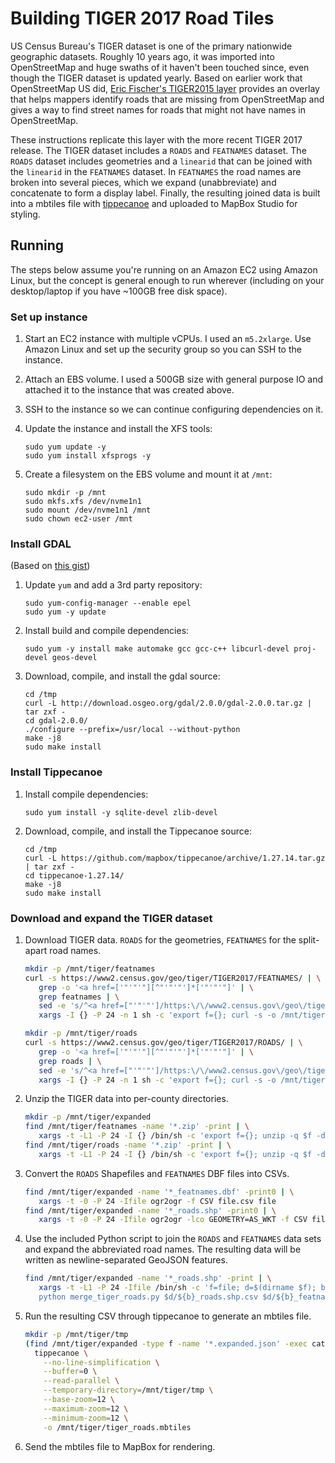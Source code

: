 # Building TIGER 2017 Road Tiles

US Census Bureau's TIGER dataset is one of the primary nationwide geographic datasets. Roughly 10 years ago, it was imported into OpenStreetMap and huge swaths of it haven't been touched since, even though the TIGER dataset is updated yearly. Based on earlier work that OpenStreetMap US did, [Eric Fischer's TIGER2015 layer](https://github.com/ericfischer/tiger-delta) provides an overlay that helps mappers identify roads that are missing from OpenStreetMap and gives a way to find street names for roads that might not have names in OpenStreetMap.

These instructions replicate this layer with the more recent TIGER 2017 release. The TIGER dataset includes a `ROADS` and `FEATNAMES` dataset. The `ROADS` dataset includes geometries and a `linearid` that can be joined with the `linearid` in the `FEATNAMES` dataset. In `FEATNAMES` the road names are broken into several pieces, which we expand (unabbreviate) and concatenate to form a display label. Finally, the resulting joined data is built into a mbtiles file with [tippecanoe](https://github.com/mapbox/tippecanoe) and uploaded to MapBox Studio for styling.

## Running

The steps below assume you're running on an Amazon EC2 using Amazon Linux, but the concept is general enough to run wherever (including on your desktop/laptop if you have ~100GB free disk space).

### Set up instance

1. Start an EC2 instance with multiple vCPUs. I used an `m5.2xlarge`. Use Amazon Linux and set up the security group so you can SSH to the instance.

1. Attach an EBS volume. I used a 500GB size with general purpose IO and attached it to the instance that was created above.

1. SSH to the instance so we can continue configuring dependencies on it.

1. Update the instance and install the XFS tools:

   ```
   sudo yum update -y
   sudo yum install xfsprogs -y
   ```

1. Create a filesystem on the EBS volume and mount it at `/mnt`:

   ```
   sudo mkdir -p /mnt
   sudo mkfs.xfs /dev/nvme1n1
   sudo mount /dev/nvme1n1 /mnt
   sudo chown ec2-user /mnt
   ```

### Install GDAL

(Based on [this gist](https://gist.github.com/mojodna/2f596ca2fca48f08438e))

1. Update `yum` and add a 3rd party repository:

   ```
   sudo yum-config-manager --enable epel
   sudo yum -y update
   ```

1. Install build and compile dependencies:

   ```
   sudo yum -y install make automake gcc gcc-c++ libcurl-devel proj-devel geos-devel
   ```

1. Download, compile, and install the gdal source:

   ```
   cd /tmp
   curl -L http://download.osgeo.org/gdal/2.0.0/gdal-2.0.0.tar.gz | tar zxf -
   cd gdal-2.0.0/
   ./configure --prefix=/usr/local --without-python
   make -j8
   sudo make install
   ```

### Install Tippecanoe

1. Install compile dependencies:

   ```
   sudo yum install -y sqlite-devel zlib-devel
   ```
   
1. Download, compile, and install the Tippecanoe source:

   ```
   cd /tmp
   curl -L https://github.com/mapbox/tippecanoe/archive/1.27.14.tar.gz | tar zxf -
   cd tippecanoe-1.27.14/
   make -j8
   sudo make install
   ```

### Download and expand the TIGER dataset

1. Download TIGER data. `ROADS` for the geometries, `FEATNAMES` for the split-apart road names.

   ```bash
   mkdir -p /mnt/tiger/featnames
   curl -s https://www2.census.gov/geo/tiger/TIGER2017/FEATNAMES/ | \
      grep -o '<a href=['"'"'"][^"'"'"']*['"'"'"]' | \
      grep featnames | \
      sed -e 's/^<a href=["'"'"']/https:\/\/www2.census.gov\/geo\/tiger\/TIGER2017\/FEATNAMES\//' -e 's/["'"'"']$//' | \
      xargs -I {} -P 24 -n 1 sh -c 'export f={}; curl -s -o /mnt/tiger/featnames/$(basename $f) $f; echo $f'
   
   mkdir -p /mnt/tiger/roads
   curl -s https://www2.census.gov/geo/tiger/TIGER2017/ROADS/ | \
      grep -o '<a href=['"'"'"][^"'"'"']*['"'"'"]' | \
      grep roads | \
      sed -e 's/^<a href=["'"'"']/https:\/\/www2.census.gov\/geo\/tiger\/TIGER2017\/ROADS\//' -e 's/["'"'"']$//' | \
      xargs -I {} -P 24 -n 1 sh -c 'export f={}; curl -s -o /mnt/tiger/roads/$(basename $f) $f; echo $f'
   ```

2. Unzip the TIGER data into per-county directories.

   ```bash
   mkdir -p /mnt/tiger/expanded
   find /mnt/tiger/featnames -name '*.zip' -print | \
      xargs -t -L1 -P 24 -I {} /bin/sh -c 'export f={}; unzip -q $f -d /mnt/tiger/expanded/$(basename $f _featnames.zip)'
   find /mnt/tiger/roads -name '*.zip' -print | \
      xargs -t -L1 -P 24 -I {} /bin/sh -c 'export f={}; unzip -q $f -d /mnt/tiger/expanded/$(basename $f _roads.zip)'
   ```

3. Convert the `ROADS` Shapefiles and `FEATNAMES` DBF files into CSVs.

   ```bash
   find /mnt/tiger/expanded -name '*_featnames.dbf' -print0 | \
      xargs -t -0 -P 24 -Ifile ogr2ogr -f CSV file.csv file
   find /mnt/tiger/expanded -name '*_roads.shp' -print0 | \
      xargs -t -0 -P 24 -Ifile ogr2ogr -lco GEOMETRY=AS_WKT -f CSV file.csv file
   ```

4. Use the included Python script to join the `ROADS` and `FEATNAMES` data sets and expand the abbreviated road names. The resulting data will be written as newline-separated GeoJSON features.

   ```bash
   find /mnt/tiger/expanded -name '*_roads.shp' -print | \
      xargs -t -L1 -P 24 -Ifile /bin/sh -c 'f=file; d=$(dirname $f); b=$(basename $f _roads.shp) && \
      python merge_tiger_roads.py $d/${b}_roads.shp.csv $d/${b}_featnames.dbf.csv $d/$b.expanded.json'
   ```

5. Run the resulting CSV through tippecanoe to generate an mbtiles file.

   ```bash
   mkdir -p /mnt/tiger/tmp
   (find /mnt/tiger/expanded -type f -name '*.expanded.json' -exec cat {} \;) | \
     tippecanoe \
       --no-line-simplification \
       --buffer=0 \
       --read-parallel \
       --temporary-directory=/mnt/tiger/tmp \
       --base-zoom=12 \
       --maximum-zoom=12 \
       --minimum-zoom=12 \
       -o /mnt/tiger/tiger_roads.mbtiles
   ```

6. Send the mbtiles file to MapBox for rendering.
